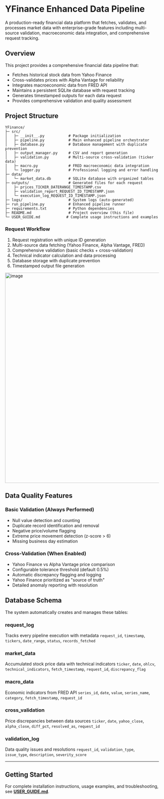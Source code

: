# YFinance Enhanced Data Pipeline

A production-ready financial data platform that fetches, validates, and processes market data with enterprise-grade features including multi-source validation, macroeconomic data integration, and comprehensive request tracking.

## Overview

This project provides a comprehensive financial data pipeline that:
- Fetches historical stock data from Yahoo Finance
- Cross-validates prices with Alpha Vantage for reliability
- Integrates macroeconomic data from FRED API
- Maintains a persistent SQLite database with request tracking
- Generates timestamped outputs for each data request
- Provides comprehensive validation and quality assessment

## Project Structure

```
YFinance/
├─ src/
│   ├─ __init__.py           # Package initialization
│   ├─ pipeline.py           # Main enhanced pipeline orchestrator
│   ├─ database.py           # Database management with duplicate prevention
│   ├─ output_manager.py     # CSV and report generation
│   ├─ validation.py         # Multi-source cross-validation (ticker data)
│   ├─ macro.py              # FRED macroeconomic data integration
│   └─ logger.py             # Professional logging and error handling
├─ data/
│   └─ market_data.db        # SQLite database with organized tables
├─ outputs/                  # Generated files for each request
│   ├─ prices_TICKER_DATERANGE_TIMESTAMP.csv
│   ├─ validation_report_REQUEST_ID_TIMESTAMP.json
│   └─ execution_log_REQUEST_ID_TIMESTAMP.json
├─ logs/                     # System logs (auto-generated)
├─ run_pipeline.py           # Enhanced pipeline runner
├─ requirements.txt          # Python dependencies
├─ README.md                 # Project overview (this file)
└─ USER_GUIDE.md            # Complete usage instructions and examples
```



### Request Workflow
1. Request registration with unique ID generation
2. Multi-source data fetching (Yahoo Finance, Alpha Vantage, FRED)
3. Comprehensive validation (basic checks + cross-validation)
4. Technical indicator calculation and data processing
5. Database storage with duplicate prevention
6. Timestamped output file generation
<img width="865" height="689" alt="image" src="https://github.com/user-attachments/assets/ada00c1b-4207-491c-9f55-443d1777dfdf" />

## Data Quality Features

### Basic Validation (Always Performed)
- Null value detection and counting
- Duplicate record identification and removal
- Negative price/volume flagging
- Extreme price movement detection (z-score > 6)
- Missing business day estimation

### Cross-Validation (When Enabled)
- Yahoo Finance vs Alpha Vantage price comparison
- Configurable tolerance threshold (default 0.5%)
- Automatic discrepancy flagging and logging
- Yahoo Finance prioritized as "source of truth"
- Detailed anomaly reporting with resolution


## Database Schema

The system automatically creates and manages these tables:

### request_log
Tracks every pipeline execution with metadata
`request_id`, `timestamp`, `tickers`, `date_range`, `status`, `records_fetched`

### market_data
Accumulated stock price data with technical indicators
`ticker`, `date`, `ohlcv`, `technical_indicators`, `fetch_timestamp`, `request_id`, `discrepancy_flag`

### macro_data 
Economic indicators from FRED API
`series_id`, `date`, `value`, `series_name`, `category`, `fetch_timestamp`, `request_id`

### cross_validation
Price discrepancies between data sources
`ticker`, `date`, `yahoo_close`, `alpha_close`, `diff_pct`, `resolved_as`, `request_id`

### validation_log
Data quality issues and resolutions
`request_id`, `validation_type`, `issue_type`, `description`, `severity_score`

---

## Getting Started

For complete installation instructions, usage examples, and troubleshooting, see **[USER_GUIDE.md](USER_GUIDE.md)**.
